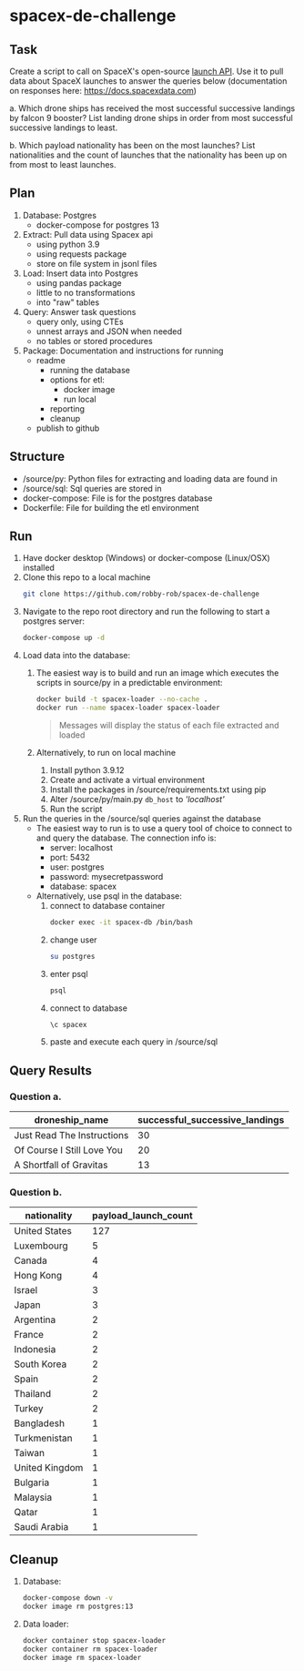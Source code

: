# spacex-de-challenge

## Task
Create a script to call on SpaceX's open-source [launch API](https://github.com/r-spacex/SpaceX-API). 
Use it to pull data about SpaceX launches to answer the queries below (documentation on responses 
here: https://docs.spacexdata.com)

a. Which drone ships has received the most successful successive landings by falcon 9 booster? List landing drone ships in order from most successful successive landings to least. 

b. Which payload nationality has been on the most launches? List nationalities and the count of launches that the nationality has been up on from most to least launches. 


## Plan
1. Database: Postgres
    - docker-compose for postgres 13
1. Extract: Pull data using Spacex api
    - using python 3.9
    - using requests package
    - store on file system in jsonl files
1. Load: Insert data into Postgres
    - using pandas package
    - little to no transformations
    - into "raw" tables
1. Query: Answer task questions
    - query only, using CTEs
    - unnest arrays and JSON when needed
    - no tables or stored procedures
1. Package: Documentation and instructions for running
    - readme
        - running the database
        - options for etl:
            - docker image
            - run local
        - reporting
        - cleanup
    - publish to github

## Structure
* /source/py: Python files for extracting and loading data are found in 
* /source/sql: Sql queries are stored in 
* docker-compose: File is for the postgres database
* Dockerfile: File for building the etl environment

## Run

1. Have docker desktop (Windows) or docker-compose (Linux/OSX) installed
1. Clone this repo to a local machine
    ```bash
    git clone https://github.com/robby-rob/spacex-de-challenge
    ```
1. Navigate to the repo root directory and run the following to start a postgres server:
    ```bash
    docker-compose up -d
    ```
1. Load data into the database:
    1. The easiest way is to build and run an image which executes the scripts in source/py in a predictable environment:
        ```bash
        docker build -t spacex-loader --no-cache .  
        docker run --name spacex-loader spacex-loader
        ```
        >Messages will display the status of each file extracted and loaded

    1. Alternatively, to run on local machine
        1. Install python 3.9.12
        1. Create and activate a virtual environment
        1. Install the packages in /source/requirements.txt using pip
        1. Alter /source/py/main.py `db_host` to *'localhost'*
        1. Run the script
1. Run the queries in the /source/sql queries against the database
    - The easiest way to run is to use a query tool of choice to connect to and query the database. The connection info is:
        - server: localhost
        - port: 5432
        - user: postgres
        - password: mysecretpassword
        - database: spacex 
    - Alternatively, use psql in the database:
        1. connect to database container
            ```bash
            docker exec -it spacex-db /bin/bash
            ```
        1. change user
            ```bash
            su postgres
            ```
        1. enter psql
            ```bash
            psql
            ```
        1. connect to database
            ```bash
            \c spacex
            ```
        1. paste and execute each query in /source/sql

## Query Results

### Question a.
| droneship_name             | successful_successive_landings |
|----------------------------|--------------------------------|
| Just Read The Instructions | 30                             |
| Of Course I Still Love You | 20                             |
| A Shortfall of Gravitas    | 13                             |


### Question b.
| nationality    | payload_launch_count |
|----------------|----------------------|
| United States  | 127                  |
| Luxembourg     | 5                    |
| Canada         | 4                    |
| Hong Kong      | 4                    |
| Israel         | 3                    |
| Japan          | 3                    |
| Argentina      | 2                    |
| France         | 2                    |
| Indonesia      | 2                    |
| South Korea    | 2                    |
| Spain          | 2                    |
| Thailand       | 2                    |
| Turkey         | 2                    |
| Bangladesh     | 1                    |
| Turkmenistan   | 1                    |
| Taiwan         | 1                    |
| United Kingdom | 1                    |
| Bulgaria       | 1                    |
| Malaysia       | 1                    |
| Qatar          | 1                    |
| Saudi Arabia   | 1                    |

## Cleanup
1. Database:
    ```bash
    docker-compose down -v
    docker image rm postgres:13
    ```
1. Data loader:
    ```bash
    docker container stop spacex-loader
    docker container rm spacex-loader
    docker image rm spacex-loader
    ```